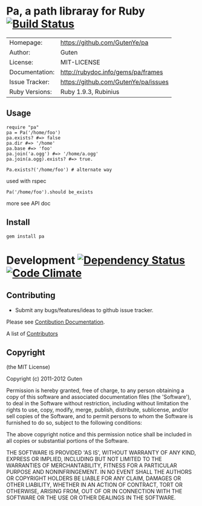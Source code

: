 # Pa, a path libraray for Ruby [![Build Status](https://secure.travis-ci.org/GutenYe/pa.png)](http://travis-ci.org/GutenYe/pa)

|                |                                      |
|----------------|--------------------------------------|
| Homepage:      |  https://github.com/GutenYe/pa       |
| Author:	       | Guten                                |
| License:       | MIT-LICENSE                          |
| Documentation: | http://rubydoc.info/gems/pa/frames   |
| Issue Tracker: | https://github.com/GutenYe/pa/issues |
| Ruby Versions: | Ruby 1.9.3, Rubinius                 |

Usage
-----

	require "pa"
	pa = Pa('/home/foo')
	pa.exists? #=> false
	pa.dir #=> '/home'
	pa.base #=> 'foo'
	pa.join('a.ogg') #=> '/home/a.ogg'
	pa.join(a.ogg).exists? #=> true.

	Pa.exists?('/home/foo') # alternate way

used with rspec

	Pa('/home/foo').should be_exists

more see API doc

Install
----------

	gem install pa

Development [![Dependency Status](https://gemnasium.com/GutenYe/pa.png?branch=master)](https://gemnasium.com/GutenYe/pa) [![Code Climate](https://codeclimate.com/badge.png)](https://codeclimate.com/github/GutenYe/pa)
===========

Contributing 
-------------

* Submit any bugs/features/ideas to github issue tracker.

Please see [Contibution Documentation](https://github.com/GutenYe/pa/blob/master/CONTRIBUTING.md).

A list of [Contributors](https://github.com/GutenYe/pa/contributors)

Copyright
---------

(the MIT License)

Copyright (c) 2011-2012 Guten

Permission is hereby granted, free of charge, to any person obtaining a copy of this software and associated documentation files (the 'Software'), to deal in the Software without restriction, including without limitation the rights to use, copy, modify, merge, publish, distribute, sublicense, and/or sell copies of the Software, and to permit persons to whom the Software is furnished to do so, subject to the following conditions:

The above copyright notice and this permission notice shall be included in all copies or substantial portions of the Software.

THE SOFTWARE IS PROVIDED 'AS IS', WITHOUT WARRANTY OF ANY KIND, EXPRESS OR IMPLIED, INCLUDING BUT NOT LIMITED TO THE WARRANTIES OF MERCHANTABILITY, FITNESS FOR A PARTICULAR PURPOSE AND NONINFRINGEMENT.  IN NO EVENT SHALL THE AUTHORS OR COPYRIGHT HOLDERS BE LIABLE FOR ANY CLAIM, DAMAGES OR OTHER LIABILITY, WHETHER IN AN ACTION OF CONTRACT, TORT OR OTHERWISE, ARISING FROM, OUT OF OR IN CONNECTION WITH THE SOFTWARE OR THE USE OR OTHER DEALINGS IN THE SOFTWARE.

